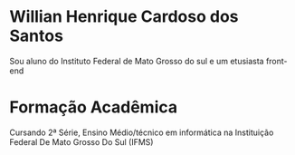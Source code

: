 # Willian Henrique Cardoso dos Santos

Sou aluno do Instituto Federal de Mato Grosso do sul e um etusiasta front-end

# Formação Acadêmica

Cursando 2ª Série, Ensino Médio/técnico em informática na Instituição Federal De Mato Grosso Do Sul (IFMS)
 
